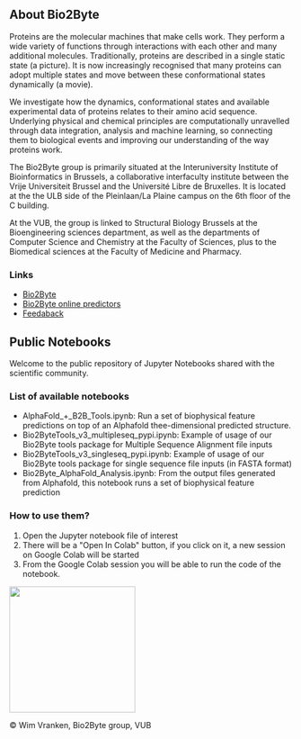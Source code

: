## About Bio2Byte

Proteins are the molecular machines that make cells work. They perform a wide variety of functions through interactions with each other and many additional molecules. Traditionally, proteins are described in a single static state (a picture). It is now increasingly recognised that many proteins can adopt multiple states and move between these conformational states dynamically (a movie).

We investigate how the dynamics, conformational states and available experimental data of proteins relates to their amino acid sequence. Underlying physical and chemical principles are computationally unravelled through data integration, analysis and machine learning, so connecting them to biological events and improving our understanding of the way proteins work.

The Bio2Byte group is primarily situated at the Interuniversity Institute of Bioinformatics in Brussels, a collaborative interfaculty institute between the Vrije Universiteit Brussel and the Université Libre de Bruxelles. It is located at the the ULB side of the Pleinlaan/La Plaine campus on the 6th floor of the C building.

At the VUB, the group is linked to Structural Biology Brussels at the Bioengineering sciences department, as well as the departments of Computer Science and Chemistry at the Faculty of Sciences, plus to the Biomedical sciences at the Faculty of Medicine and Pharmacy.

### Links
- [Bio2Byte](https://bio2byte.be)
- [Bio2Byte online predictors](https://bio2byte.be/b2btools)
- [Feedaback](https://www.bio2byte.be/b2btools/feedback) 

## Public Notebooks
Welcome to the public repository of Jupyter Notebooks shared with the scientific community.

### List of available notebooks

- AlphaFold_+_B2B_Tools.ipynb: Run a set of biophysical feature predictions on top of an Alphafold thee-dimensional predicted structure.
- Bio2ByteTools_v3_multipleseq_pypi.ipynb: Example of usage of our Bio2Byte tools package for Multiple Sequence Alignment file inputs
- Bio2ByteTools_v3_singleseq_pypi.ipynb: Example of usage of our Bio2Byte tools package for single sequence file inputs (in FASTA format)
- Bio2Byte_AlphaFold_Analysis.ipynb: From the output files generated from Alphafold, this notebook runs a set of biophysical feature prediction

### How to use them? 
1. Open the Jupyter notebook file of interest
1. There will be a "Open In Colab" button, if you click on it, a new session on Google Colab will be started
1. From the Google Colab session you will be able to run the code of the notebook.

<img src="https://pbs.twimg.com/profile_images/1247824923546079232/B9b_Yg7n_400x400.jpg" width="224px"/>

© Wim Vranken, Bio2Byte group, VUB
